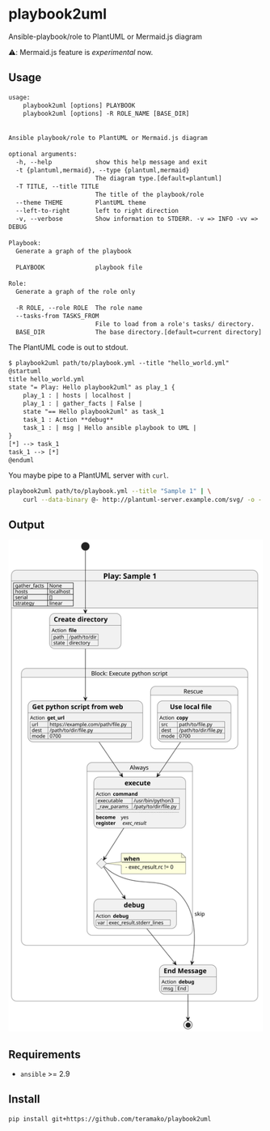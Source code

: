 # playbook2uml
Ansible-playbook/role to PlantUML or Mermaid.js diagram

⚠️: Mermaid.js feature is *experimental* now.

## Usage

```
usage:
    playbook2uml [options] PLAYBOOK
    playbook2uml [options] -R ROLE_NAME [BASE_DIR]


Ansible playbook/role to PlantUML or Mermaid.js diagram

optional arguments:
  -h, --help            show this help message and exit
  -t {plantuml,mermaid}, --type {plantuml,mermaid}
                        The diagram type.[default=plantuml]
  -T TITLE, --title TITLE
                        The title of the playbook/role
  --theme THEME         PlantUML theme
  --left-to-right       left to right direction
  -v, --verbose         Show information to STDERR. -v => INFO -vv => DEBUG

Playbook:
  Generate a graph of the playbook

  PLAYBOOK              playbook file

Role:
  Generate a graph of the role only

  -R ROLE, --role ROLE  The role name
  --tasks-from TASKS_FROM
                        File to load from a role's tasks/ directory.
  BASE_DIR              The base directory.[default=current directory]
```

The PlantUML code is out to stdout.
```console
$ playbook2uml path/to/playbook.yml --title "hello_world.yml"
@startuml
title hello_world.yml
state "= Play: Hello playbook2uml" as play_1 {
    play_1 : | hosts | localhost |
    play_1 : | gather_facts | False |
    state "== Hello playbook2uml" as task_1
    task_1 : Action **debug**
    task_1 : | msg | Hello ansible playbook to UML |
}
[*] --> task_1
task_1 --> [*]
@enduml
```

You maybe pipe to a PlantUML server with `curl`.
```sh
playbook2uml path/to/playbook.yml --title "Sample 1" | \
    curl --data-binary @- http://plantuml-server.example.com/svg/ -o - > path/to/foo.svg
```

## Output

![plantuml svg](docs/img/sample_1.svg)

## Requirements

- `ansible` >= 2.9

## Install

```sh
pip install git+https://github.com/teramako/playbook2uml
```
